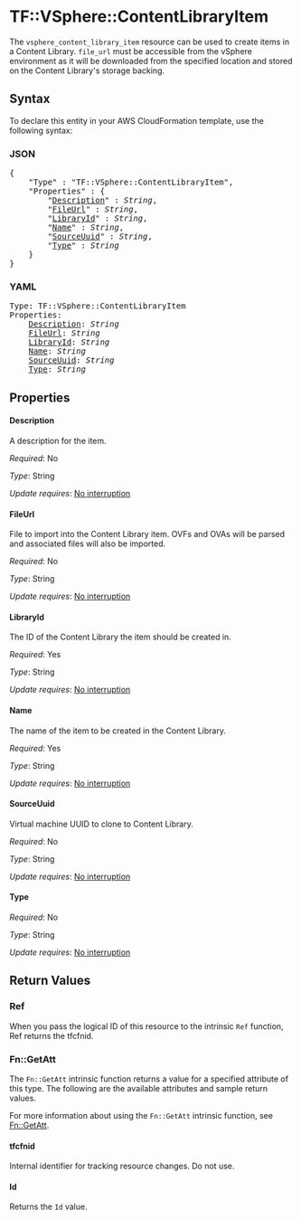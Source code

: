 # TF::VSphere::ContentLibraryItem

The `vsphere_content_library_item` resource can be used to create items in a Content Library.
`file_url` must be accessible from the vSphere environment as it will be downloaded from the
specified location and stored on the Content Library's storage backing.

## Syntax

To declare this entity in your AWS CloudFormation template, use the following syntax:

### JSON

<pre>
{
    "Type" : "TF::VSphere::ContentLibraryItem",
    "Properties" : {
        "<a href="#description" title="Description">Description</a>" : <i>String</i>,
        "<a href="#fileurl" title="FileUrl">FileUrl</a>" : <i>String</i>,
        "<a href="#libraryid" title="LibraryId">LibraryId</a>" : <i>String</i>,
        "<a href="#name" title="Name">Name</a>" : <i>String</i>,
        "<a href="#sourceuuid" title="SourceUuid">SourceUuid</a>" : <i>String</i>,
        "<a href="#type" title="Type">Type</a>" : <i>String</i>
    }
}
</pre>

### YAML

<pre>
Type: TF::VSphere::ContentLibraryItem
Properties:
    <a href="#description" title="Description">Description</a>: <i>String</i>
    <a href="#fileurl" title="FileUrl">FileUrl</a>: <i>String</i>
    <a href="#libraryid" title="LibraryId">LibraryId</a>: <i>String</i>
    <a href="#name" title="Name">Name</a>: <i>String</i>
    <a href="#sourceuuid" title="SourceUuid">SourceUuid</a>: <i>String</i>
    <a href="#type" title="Type">Type</a>: <i>String</i>
</pre>

## Properties

#### Description

A description for the item.

_Required_: No

_Type_: String

_Update requires_: [No interruption](https://docs.aws.amazon.com/AWSCloudFormation/latest/UserGuide/using-cfn-updating-stacks-update-behaviors.html#update-no-interrupt)

#### FileUrl

File to import into the Content Library item. OVFs and
OVAs will be parsed and associated files will also be imported.

_Required_: No

_Type_: String

_Update requires_: [No interruption](https://docs.aws.amazon.com/AWSCloudFormation/latest/UserGuide/using-cfn-updating-stacks-update-behaviors.html#update-no-interrupt)

#### LibraryId

The ID of the Content Library the item should be created in.

_Required_: Yes

_Type_: String

_Update requires_: [No interruption](https://docs.aws.amazon.com/AWSCloudFormation/latest/UserGuide/using-cfn-updating-stacks-update-behaviors.html#update-no-interrupt)

#### Name

The name of the item to be created in the Content Library.

_Required_: Yes

_Type_: String

_Update requires_: [No interruption](https://docs.aws.amazon.com/AWSCloudFormation/latest/UserGuide/using-cfn-updating-stacks-update-behaviors.html#update-no-interrupt)

#### SourceUuid

Virtual machine UUID to clone to Content Library.

_Required_: No

_Type_: String

_Update requires_: [No interruption](https://docs.aws.amazon.com/AWSCloudFormation/latest/UserGuide/using-cfn-updating-stacks-update-behaviors.html#update-no-interrupt)

#### Type

_Required_: No

_Type_: String

_Update requires_: [No interruption](https://docs.aws.amazon.com/AWSCloudFormation/latest/UserGuide/using-cfn-updating-stacks-update-behaviors.html#update-no-interrupt)

## Return Values

### Ref

When you pass the logical ID of this resource to the intrinsic `Ref` function, Ref returns the tfcfnid.

### Fn::GetAtt

The `Fn::GetAtt` intrinsic function returns a value for a specified attribute of this type. The following are the available attributes and sample return values.

For more information about using the `Fn::GetAtt` intrinsic function, see [Fn::GetAtt](https://docs.aws.amazon.com/AWSCloudFormation/latest/UserGuide/intrinsic-function-reference-getatt.html).

#### tfcfnid

Internal identifier for tracking resource changes. Do not use.

#### Id

Returns the <code>Id</code> value.

